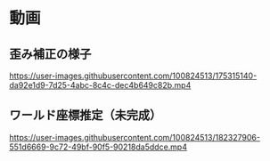 # 動画

## 歪み補正の様子
https://user-images.githubusercontent.com/100824513/175315140-da92e1d9-7d25-4abc-8c4c-dec4b649c82b.mp4

## ワールド座標推定（未完成）
https://user-images.githubusercontent.com/100824513/182327906-551d6669-9c72-49bf-90f5-90218da5ddce.mp4

